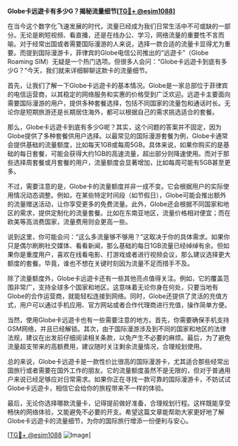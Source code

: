 **Globe卡远遊卡有多少G？揭秘流量细节[[TG💪+ @esim1088](https://t.me/s/esim1088)]**

在当今这个数字化飞速发展的时代，流量已经成为我们日常生活中不可或缺的一部分。无论是刷短视频、看直播，还是在线办公、学习，网络流量的重要性不言而喻。对于经常出国或者需要国际漫游的人来说，选择一款合适的流量卡显得尤为重要。而提到国际漫游卡，菲律宾的Globe电信公司推出的“远遊卡”（Globe Roaming SIM）无疑是一个热门选项。但很多人会问：“Globe卡远遊卡到底有多少G？”今天，我们就来详细聊聊这款卡的流量细节。

首先，让我们了解一下Globe卡远遊卡的基本情况。Globe是一家总部位于菲律宾的电信运营商，以其稳定的网络服务和实惠的价格受到广泛欢迎。远遊卡主要面向需要国际漫游的用户，提供多种套餐选择，包括不同国家的流量包和通话时长。无论你是短期旅游还是长期居住海外，都可以根据自己的需求挑选适合的套餐。

那么，Globe卡远遊卡到底有多少G呢？其实，这个问题的答案并不固定，因为Globe提供了多种套餐供用户选择。以最常见的国际漫游套餐为例，Globe卡通常会提供基础的流量额度，比如每天1GB或每周5GB。具体来说，如果你购买的是基础的每日套餐，可能会获得大约1GB的高速流量，超出部分则降速使用。而对于那些选择周套餐或月套餐的用户，流量额度会显著增加，比如每周可能有5GB甚至更多。

不过，需要注意的是，Globe卡的流量额度并非一成不变。它会根据用户的实际使用情况动态调整。例如，在某些特定时间段（如节假日），Globe可能会推出额外的流量赠送活动，让你享受更多的免费流量。此外，Globe还会根据不同国家和地区的需求，提供定制化的流量套餐。比如在东南亚地区，流量价格相对便宜；而在欧美等高消费国家，流量费用则会更高一些。

说到这里，你可能会问：“这么多流量够不够用？”这取决于你的具体需求。如果你只是偶尔刷刷社交媒体、看看新闻，那么基础的每日1GB流量已经绰绰有余。但如果你是重度用户，喜欢在线看电影、打游戏或者进行视频会议，那么建议选择更大额度的套餐。毕竟，谁也不想在关键时刻因为流量不足而措手不及。

除了流量额度外，Globe卡远遊卡还有一些其他亮点值得关注。例如，它的覆盖范围非常广，支持全球多个国家和地区。这意味着无论你身在何处，只要当地有Globe的合作运营商，就能轻松连接到网络。同时，Globe还提供了灵活的充值方式，用户可以通过手机应用、官方网站或者合作代理商进行充值，操作简单方便。

当然，使用Globe卡远遊卡也有一些需要注意的地方。首先，你需要确保手机支持GSM网络，并且已经解锁。其次，由于国际漫游涉及到不同的国家和地区的法律法规，建议在出发前仔细阅读相关条款，以免产生不必要的麻烦。最后，为了避免流量超支带来的高额费用，建议随时关注剩余流量情况，合理规划使用。

总的来说，Globe卡远遊卡是一款性价比很高的国际漫游卡，尤其适合那些经常出国旅行或者需要在国外工作的朋友。它的流量额度虽然不是无限的，但对于普通用户来说已经足够应对日常需求。如果你正在寻找一款可靠的国际漫游卡，不妨试试Globe卡远遊卡，相信它会给你的旅程带来不一样的体验。

最后，无论你选择哪款流量卡，记得提前做好准备，合理规划行程。这样既能享受畅快的网络体验，又能避免不必要的开支。希望这篇文章能帮助大家更好地了解Globe卡远遊卡的流量细节，为你的国际旅行增添一份便利与安心。

[[TG💪+ @esim1088](https://t.me/s/esim1088) ![Image](https://i.postimg.cc/4NQfJmqS/Snipaste-2025-05-13-00-14-12.png)]